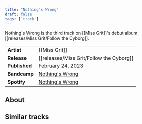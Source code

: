```yaml
---
title: "Nothing's Wrong"
draft: false
tags: ['track']
---
```


Nothing's Wrong is the third track on [[Miss Grit]]'s debut album [[releases/Miss Grit/Follow the Cyborg]].

|                  |                                                                                                 |
| ---------------- | ----------------------------------------------------------------------------------------------- |
| **Artist**       | [[Miss Grit]]                                                        |
| **Release**      | [[releases/Miss Grit/Follow the Cyborg]]                     |
| **Published**    | February 24, 2023                                                                               |
| **Bandcamp**     | [Nothing's Wrong](https://missgrit.bandcamp.com/track/nothings-wrong)                           |
| **Spotify**      | [Nothing's Wrong](https://open.spotify.com/track/3g5v5S6Adv3gqPpKuli6Q5?si=ab3300409a6046e1)    |

## About


## Similar tracks
